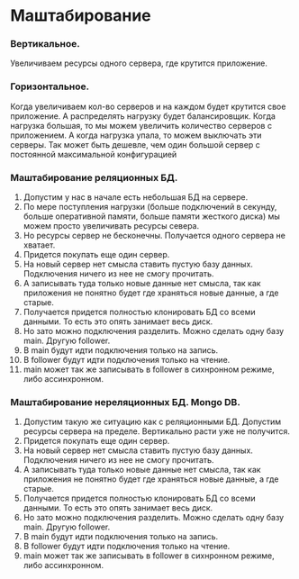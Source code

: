 # Маштабирование

### Вертикальное. 
Увеличиваем ресурсы одного сервера, где крутится приложение.

### Горизонтальное. 
Когда увеличиваем кол-во серверов и на каждом будет крутится свое приложение. А распределять нагрузку будет балансировщик.
Когда нагрузка большая, то мы можем увеличить количество серверов с приложением. А когда нагрузка упала, то можем выключать эти серверы. Так может быть дешевле, чем один большой сервер с постоянной максимальной конфигурацией


### Маштабирование реляционных БД.
  1. Допустим у нас в начале есть небольшая БД на сервере. 
  2. По мере поступления нагрузки (больше подключений в секунду, больше оперативной памяти, больше памяти жесткого диска) мы можем просто увеличивать ресурсы севера. 
  3. Но ресурсы сервер не бесконечны. Получается одного сервера не хватает. 
  4. Придется покупать еще один сервер.
  5. На новый сервер нет смысла ставить пустую базу данных. Подключения ничего из нее не смогу прочитать. 
  6. А записывать туда только новые данные нет смысла, так как приложения не понятно будет где храняться новые данные, а где старые. 
  6. Получается придется полностью клонировать БД со всеми данными. То есть это опять занимает весь диск. 
  7. Но зато можно подключения разделить. Можно сделать одну базу main. Другую follower. 
  8. В main будут идти подключения только на запись. 
  9. В follower будут идти подключения только на чтение. 
  10. main может так же записывать в follower в сихнронном режиме, либо ассинхронном. 
  
### Маштабирование нереляционных БД. Mongo DB.
  1. Допустим такую же ситуацию как с реляционными БД. Допустим ресурсы сервера на пределе. Вертикально расти уже не получится. 
  2. Придется покупать еще один сервер. 
  3. На новый сервер нет смысла ставить пустую базу данных. Подключения ничего из нее не смогу прочитать. 
  4. А записывать туда только новые данные нет смысла, так как приложения не понятно будет где храняться новые данные, а где старые. 
  5. Получается придется полностью клонировать БД со всеми данными. То есть это опять занимает весь диск. 
  6. Но зато можно подключения разделить. Можно сделать одну базу main. Другую follower. 
  7. В main будут идти подключения только на запись. 
  8. В follower будут идти подключения только на чтение. 
  9. main может так же записывать в follower в сихнронном режиме, либо ассинхронном. 

